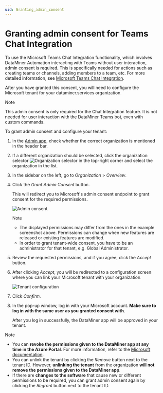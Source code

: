 ```yaml
---
uid: Granting_admin_consent
---
```


# Granting admin consent for Teams Chat Integration

To use the Microsoft Teams Chat Integration functionality, which involves DataMiner Automation interacting with Teams without user interaction, admin consent is required. This is specifically needed for actions such as creating teams or channels, adding members to a team, etc. For more detailed information, see [Microsoft Teams Chat Integration](xref:Microsoft_Teams_Chat_Integration#using-chat-integration).

After you have granted this consent, you will need to configure the Microsoft tenant for your dataminer.services organization.

> [!NOTE]
> This admin consent is only required for the Chat Integration feature. It is not needed for user interaction with the DataMiner Teams bot, even with custom commands.

To grant admin consent and configure your tenant:

1. In the [Admin app](xref:Accessing_the_Admin_app), check whether the correct organization is mentioned in the header bar.

1. If a different organization should be selected, click the organization selector ![Organization selector](~/user-guide/images/Cloud_Admin_Selector_icon.png) in the top-right corner and select the organization in the list.

1. In the sidebar on the left, go to *Organization* > *Overview*.

1. Click the *Grant Admin Consent* button.

   This will redirect you to Microsoft's admin consent endpoint to grant consent for the required permissions.

   ![Admin consent](~/user-guide/images/CloudAdmin_Admin_Consent.png)

   > [!NOTE]
   >
   > - The displayed permissions may differ from the ones in the example screenshot above. Permissions can change when new features are released or existing features are modified.
   > - In order to grant tenant-wide consent, you have to be an administrator for that tenant, e.g. Global Administrator.

1. Review the requested permissions, and if you agree, click the *Accept* button.

1. After clicking *Accept*, you will be redirected to a configuration screen where you can link your Microsoft tenant with your organization.

   ![Tenant configuration](~/user-guide/images/CloudAdmin_Tenant_Configuration.png)

1. Click *Confirm*.

1. In the pop-up window, log in with your Microsoft account. **Make sure to log in with the same user as you granted consent with**.

   After you log in successfully, the DataMiner app will be approved in your tenant.

> [!NOTE]
>
> - You can **revoke the permissions given to the DataMiner app at any time in the Azure Portal**. For more information, refer to the [Microsoft documentation](https://docs.microsoft.com/en-us/azure/active-directory/manage-apps/manage-application-permissions?pivots=portal).
> - You can unlink the tenant by clicking the *Remove* button next to the tenant ID. However, **unlinking the tenant** from the organization **will not remove the permissions given to the DataMiner app**.
> - If there are **changes to the software** that cause new or different permissions to be required, you can grant admin consent again by clicking the *Regrant* button next to the tenant ID.
